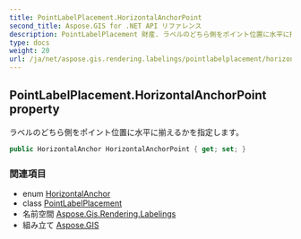 ```yaml
---
title: PointLabelPlacement.HorizontalAnchorPoint
second_title: Aspose.GIS for .NET API リファレンス
description: PointLabelPlacement 財産. ラベルのどちら側をポイント位置に水平に揃えるかを指定します
type: docs
weight: 20
url: /ja/net/aspose.gis.rendering.labelings/pointlabelplacement/horizontalanchorpoint/
---
```

## PointLabelPlacement.HorizontalAnchorPoint property

ラベルのどちら側をポイント位置に水平に揃えるかを指定します。

```csharp
public HorizontalAnchor HorizontalAnchorPoint { get; set; }
```

### 関連項目

* enum [HorizontalAnchor](../../../aspose.gis.rendering.symbolizers/horizontalanchor/)
* class [PointLabelPlacement](../)
* 名前空間 [Aspose.Gis.Rendering.Labelings](../../pointlabelplacement/)
* 組み立て [Aspose.GIS](../../../)


